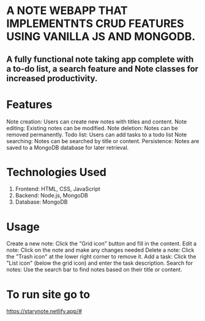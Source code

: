 #  A NOTE WEBAPP THAT IMPLEMENTNTS CRUD FEATURES USING VANILLA JS AND MONGODB.

## A fully functional note taking app complete with a to-do list, a search feature and Note classes for increased productivity.

# Features
Note creation: Users can create new notes with titles and content.
Note editing: Existing notes can be modified.
Note deletion: Notes can be removed permanently.
Todo list: Users can add tasks to a todo list 
Note searching: Notes can be searched by title or content.
Persistence: Notes are saved to a MongoDB database for later retrieval.

# Technologies Used
1. Frontend: HTML, CSS, JavaScript
2. Backend: Node.js, MongoDB
3. Database: MongoDB

# Usage
Create a new note: Click the "Grid icon" button and fill in the content.
Edit a note: Click on the note and make any changes needed
Delete a note: Click the "Trash icon" at the lower right corner to remove it.
Add a task: Click the "List icon" (below the grid icon) and enter the task description.
Search for notes: Use the search bar to find notes based on their title or content.

# To run site go to
https://starynote.netlify.app/#
